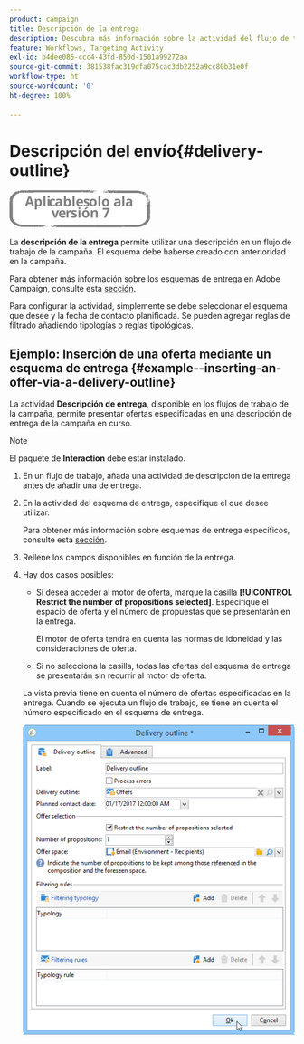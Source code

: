 ```yaml
---
product: campaign
title: Descripción de la entrega
description: Descubra más información sobre la actividad del flujo de trabajo Descripción de la entrega
feature: Workflows, Targeting Activity
exl-id: b4dee085-ccc4-43fd-850d-1501a99272aa
source-git-commit: 381538fac319dfa075cac3db2252a9cc80b31e0f
workflow-type: ht
source-wordcount: '0'
ht-degree: 100%

---
```


# Descripción del envío{#delivery-outline}

![](../../assets/v7-only.svg)

La **descripción de la entrega** permite utilizar una descripción en un flujo de trabajo de la campaña. El esquema debe haberse creado con anterioridad en la campaña.

Para obtener más información sobre los esquemas de entrega en Adobe Campaign, consulte esta [sección](../../campaign/using/marketing-campaign-deliveries.md#associating-and-structuring-resources-linked-via-a-delivery-outline).

Para configurar la actividad, simplemente se debe seleccionar el esquema que desee y la fecha de contacto planificada. Se pueden agregar reglas de filtrado añadiendo tipologías o reglas tipológicas.

## Ejemplo: Inserción de una oferta mediante un esquema de entrega {#example--inserting-an-offer-via-a-delivery-outline}

La actividad **Descripción de entrega**, disponible en los flujos de trabajo de la campaña, permite presentar ofertas especificadas en una descripción de entrega de la campaña en curso.

>[!NOTE]
>
>El paquete de **Interaction** debe estar instalado.

1. En un flujo de trabajo, añada una actividad de descripción de la entrega antes de añadir una de entrega.
1. En la actividad del esquema de entrega, especifique el que desee utilizar.

   Para obtener más información sobre esquemas de entrega específicos, consulte esta [sección](../../campaign/using/marketing-campaign-deliveries.md#associating-and-structuring-resources-linked-via-a-delivery-outline).

1. Rellene los campos disponibles en función de la entrega.
1. Hay dos casos posibles:

   * Si desea acceder al motor de oferta, marque la casilla **[!UICONTROL Restrict the number of propositions selected]**. Especifique el espacio de oferta y el número de propuestas que se presentarán en la entrega.

      El motor de oferta tendrá en cuenta las normas de idoneidad y las consideraciones de oferta.

   * Si no selecciona la casilla, todas las ofertas del esquema de entrega se presentarán sin recurrir al motor de oferta.

   La vista previa tiene en cuenta el número de ofertas especificadas en la entrega. Cuando se ejecuta un flujo de trabajo, se tiene en cuenta el número especificado en el esquema de entrega.

   ![](assets/int_compo_offre_wf1.png)
